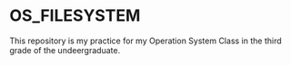 # OS_FILESYSTEM
This repository is my practice for my Operation System Class in the third grade of the undeergraduate. 
